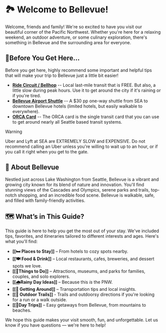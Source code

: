# 🏞️ Welcome to Bellevue!

Welcome, friends and family! We're so excited to have you visit our beautiful corner of the Pacific Northwest. Whether you're here for a relaxing weekend, an outdoor adventure, or some culinary exploration, there's something in Bellevue and the surrounding area for everyone.
## 🔗Before You Get Here...

Before you get here, highly recommend some important and helpful tips that will make your trip to Bellevue just a little bit easier!
- [**Ride Circuit / Bellhop**](https://www.visitbellevuewa.com/bellhop/) -- Local last-mile transit that is FREE. But also, a little slow during peak hours. Use it to get around the city if it's raining or if you're tired.
- [**Bellevue Airport Shuttle**](https://www.visitbellevuewa.com/listing/bellevue-airport-shuttle/2753/)  -- A $30 pp one-way shuttle from SEA to downtown Bellevue hotels (limited hotels, but easily walkable to everywhere). 
- [**ORCA Card**](https://www.myorca.com/) -- The ORCA card is the single transit card that you can use to get around nearly all Seattle based transit systems.

> [!warning] 
> Uber and Lyft at SEA are EXTREMELY SLOW and EXPENSIVE. Do not recommend calling an Uber unless you're willing to wait up to an hour, or if you call it right when you get to the gate.
## 📍 About Bellevue

Nestled just across Lake Washington from Seattle, Bellevue is a vibrant and growing city known for its blend of nature and innovation. You'll find stunning views of the Cascades and Olympics, serene parks and trails, top-notch shopping, and an incredible food scene. Bellevue is walkable, safe, and filled with family-friendly activities.
## 🗺️ What’s in This Guide?

This guide is here to help you get the most out of your stay. We've included tips, favorites, and itineraries tailored to different interests and ages. Here's what you'll find:

- **[[🛏️ Places to Stay]]** – From hotels to cozy spots nearby.
- **[[🍽️ Food & Drink]]** – Local restaurants, cafes, breweries, and dessert spots we love.
- **[[🎡Things to Do]]** – Attractions, museums, and parks for families, couples, and solo explorers.
- **[[🌧️Rainy Day Ideas]]** – Because this *is* the PNW.
- **[[🚗 Getting Around]]** – Transportation tips and local insights.
- **[[🥾 Outdoor Trails]]** - Trails and outdoorsy directions if you're looking for a run or a walk outside.
- **[[🚙Day Trips]]** – Easy getaways from Bellevue, from mountains to beaches.

We hope this guide makes your visit smooth, fun, and unforgettable. Let us know if you have questions — we're here to help!